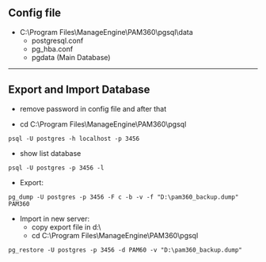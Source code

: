 ## Config file
- C:\Program Files\ManageEngine\PAM360\pgsql\data
   * postgresql.conf
   * pg_hba.conf
   * pgdata (Main Database)
 
 ---------------------------------------------------------------------------------------------------
 ## Export and Import Database
- remove password in config file and after that
 * cd C:\Program Files\ManageEngine\PAM360\pgsql
```
psql -U postgres -h localhost -p 3456
```
- show list database
```
psql -U postgres -p 3456 -l
```
- Export:
```
pg_dump -U postgres -p 3456 -F c -b -v -f "D:\pam360_backup.dump" PAM360
```

- Import in new server:
  * copy export file in d:\
  * cd C:\Program Files\ManageEngine\PAM360\pgsql
```
pg_restore -U postgres -p 3456 -d PAM60 -v "D:\pam360_backup.dump"
```
  
